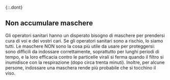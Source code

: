 {::.dont}
## Non accumulare maschere

Gli operatori sanitari hanno un disperato bisogno di maschere per prendersi cura di voi e dei vostri cari. Se gli operatori sanitari sono a rischio, lo siamo tutti. Le maschere NON sono la cosa più utile da usare per proteggersi: sono difficili da indossare correttamente, soprattutto per lunghi periodi di tempo, e la loro efficacia contro le particelle virali si ferma quando il filtro si inumidisce con la respirazione (dopo circa trenta minuti). Inoltre, per alcune persone, indossare una maschera rende più probabile che si tocchino il viso.

